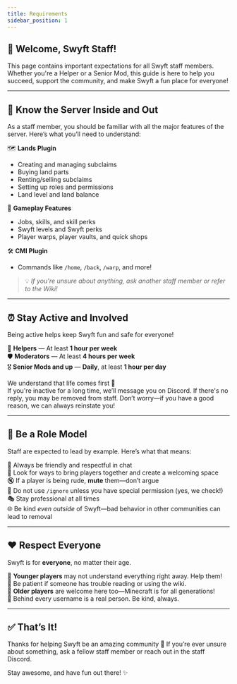 ```yaml
---
title: Requirements
sidebar_position: 1
---
```


## 👋 Welcome, Swyft Staff!

This page contains important expectations for all Swyft staff members. Whether you're a Helper or a Senior Mod, this guide is here to help you succeed, support the community, and make Swyft a fun place for everyone!

---

## 🧭 Know the Server Inside and Out

As a staff member, you should be familiar with all the major features of the server. Here’s what you’ll need to understand:

🗺️ **Lands Plugin**  
- Creating and managing subclaims  
- Buying land parts  
- Renting/selling subclaims  
- Setting up roles and permissions  
- Land level and land balance  

🎯 **Gameplay Features**  
- Jobs, skills, and skill perks  
- Swyft levels and Swyft perks  
- Player warps, player vaults, and quick shops  

🛠️ **CMI Plugin**  
- Commands like `/home`, `/back`, `/warp`, and more!

> 💡 *If you're unsure about anything, ask another staff member or refer to the Wiki!*

---

## ⏰ Stay Active and Involved

Being active helps keep Swyft fun and safe for everyone!

👤 **Helpers** — At least **1 hour per week**  
🛡️ **Moderators** — At least **4 hours per week**  
🎖️ **Senior Mods and up** — **Daily**, at least **1 hour per day**

We understand that life comes first 💬  
If you're inactive for a long time, we’ll message you on Discord. If there's no reply, you may be removed from staff. Don’t worry—if you have a good reason, we can always reinstate you!

---

## 🌟 Be a Role Model

Staff are expected to lead by example. Here’s what that means:

💬 Always be friendly and respectful in chat  
🤝 Look for ways to bring players together and create a welcoming space  
🔇 If a player is being rude, **mute** them—don’t argue  
🚫 Do not use `/ignore` unless you have special permission (yes, we check!)  
🎭 Stay professional at all times  
🌐 Be kind *even outside* of Swyft—bad behavior in other communities can lead to removal

---

## ❤️ Respect Everyone

Swyft is for **everyone**, no matter their age.

🧒 **Younger players** may not understand everything right away. Help them!  
📘 Be patient if someone has trouble reading or using the wiki.  
🧓 **Older players** are welcome here too—Minecraft is for all generations!  
👤 Behind every username is a real person. Be kind, always.

---

## ✅ That’s It!

Thanks for helping Swyft be an amazing community 💚 If you’re ever unsure about something, ask a fellow staff member or reach out in the staff Discord.

Stay awesome, and have fun out there! ✨
